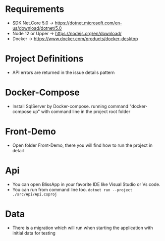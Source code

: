 # Requirements

- SDK Net.Core 5.0 -> https://dotnet.microsoft.com/en-us/download/dotnet/5.0
- Node 12 or Upper -> https://nodejs.org/en/download/
- Docker -> https://www.docker.com/products/docker-desktop

# Project Definitions

- API errors are returned in the issue details pattern

# Docker-Compose

- Install SqlServer by Docker-compose. running command "docker-compose up" with command line in the project root folder

# Front-Demo

- Open folder Front-Demo, there you will find how to run the project in detail

# Api

- You can open BlissApp in your favorite IDE like Visual Studio or Vs code.
- You can run from command line too. `dotnet run --project ./src/Api/Api.csproj`

# Data

- There is a migration which will run when starting the application with initial data for testing
